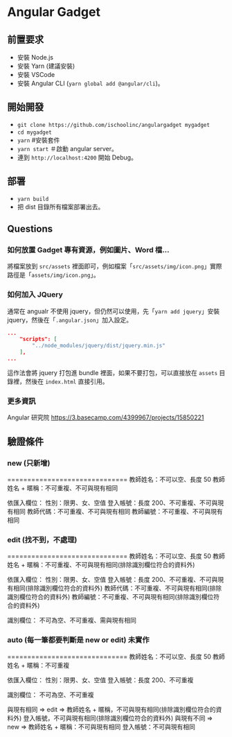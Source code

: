 Angular Gadget
====

## 前置要求
* 安裝 Node.js
* 安裝 Yarn (建議安裝)
* 安裝 VSCode
* 安裝 Angular CLI (`yarn global add @angular/cli`)。

## 開始開發
* `git clone https://github.com/ischoolinc/angulargadget mygadget`
* `cd mygadget`
* `yarn` #安裝套件
* `yarn start` ＃啟動 angular server。
* 連到 `http://localhost:4200` 開始 Debug。

## 部署
* `yarn build`
* 把 dist 目錄所有檔案部署出去。

## Questions
### 如何放置 Gadget 專有資源，例如圖片、Word 檔…
將檔案放到 `src/assets` 裡面即可，例如檔案「`src/assets/img/icon.png`」實際路徑是「`assets/img/icon.png`」。

### 如何加入 JQuery
通常在 angualr 不使用 jquery，但仍然可以使用，先「`yarn add jquery`」安裝 jquery，然後在「`.angular.json`」加入設定。
```json
...
    "scripts": [
        "../node_modules/jquery/dist/jquery.min.js"
    ],
...
```
這作法會將 jquery 打包進 bundle 裡面，如果不要打包，可以直接放在 `assets` 目錄裡，然後在 `index.html` 直接引用。

### 更多資訊
Angular 研究院
https://3.basecamp.com/4399967/projects/15850221

## 驗證條件
### new (只新增)
==============================
教師姓名：不可以空、長度 50
教師姓名 + 暱稱：不可重複、不可與現有相同

依匯入欄位：
  性別：限男、女、空值
  登入帳號：長度 200、不可重複、不可與現有相同
  教師代碼：不可重複、不可與現有相同
  教師編號：不可重複、不可與現有相同

### edit (找不到，不處理)
==============================
教師姓名：不可以空、長度 50
教師姓名 + 暱稱：不可重複、不可與現有相同(排除識別欄位符合的資料外)

依匯入欄位：
  性別：限男、女、空值
  登入帳號：長度 200、不可重複、不可與現有相同(排除識別欄位符合的資料外)
  教師代碼：不可重複、不可與現有相同(排除識別欄位符合的資料外)
  教師編號：不可重複、不可與現有相同(排除識別欄位符合的資料外)

識別欄位：
  不可為空、不可重複、需與現有相同

### auto (每一筆都要判斷是 new or edit) 未實作
==============================
教師姓名：不可以空、長度 50
教師姓名 + 暱稱：不可重複

依匯入欄位：
  性別：限男、女、空值
  登入帳號：長度 200、不可重複

識別欄位：
  不可為空、不可重複

與現有相同 => edit =>
  教師姓名 + 暱稱，不可與現有相同(排除識別欄位符合的資料外)
  登入帳號，不可與現有相同(排除識別欄位符合的資料外)
與現有不同 => new =>
  教師姓名 + 暱稱：不可與現有相同
  登入帳號：不可與現有相同
